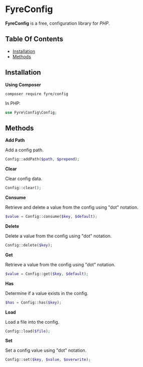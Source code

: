 # FyreConfig

**FyreConfig** is a free, configuration library for *PHP*.


## Table Of Contents
- [Installation](#installation)
- [Methods](#methods)



## Installation

**Using Composer**

```
composer require fyre/config
```

In PHP:

```php
use Fyre\Config\Config;
```


## Methods

**Add Path**

Add a config path.

```php
Config::addPath($path, $prepend);
```

**Clear**

Clear config data.

```php
Config::clear();
```

**Consume**

Retrieve and delete a value from the config using "dot" notation.

```php
$value = Config::consume($key, $default);
```

**Delete**

Delete a value from the config using "dot" notation.

```php
Config::delete($key);
```

**Get**

Retrieve a value from the config using "dot" notation.

```php
$value = Config::get($key, $default);
```

**Has**

Determine if a value exists in the config.

```php
$has = Config::has($key);
```

**Load**

Load a file into the config.

```php
Config::load($file);
```

**Set**

Set a config value using "dot" notation.

```php
Config::set($key, $value, $overwrite);
```
